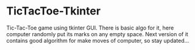 # TicTacToe-Tkinter
Tic-Tac-Toe game using tkinter GUI.
There is basic algo for it, here computer randomly put its marks on any empty space.
Next version of it contains good algorithm for make moves of computer, so stay updated...
